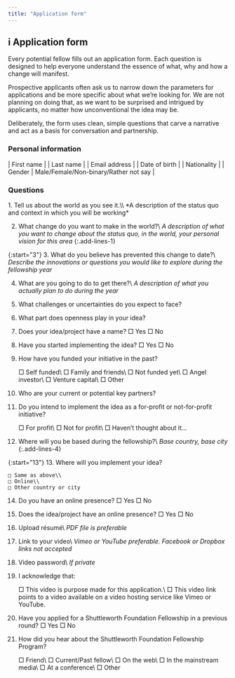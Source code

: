 ```yaml
---
title: "Application form"
---
```


## **i** Application form

Every potential fellow fills out an application form. Each question is designed to help everyone understand the essence of what, why and how a change will manifest.

Prospective applicants often ask us to narrow down the parameters for applications and be more specific about what we’re looking for. We are not planning on doing that, as we want to be surprised and intrigued by applicants, no matter how unconventional the idea may be.

Deliberately, the form uses clean, simple questions that carve a narrative and act as a basis for conversation and partnership.

### Personal information

| First name |
| Last name |
| Email address |
| Date of birth |
| Nationality |
| Gender | Male/Female/Non-binary/Rather not say |

### Questions

<div class="form-questions" markdown="1">
1. Tell us about the world as you see it.\\
*A description of the status quo and context in which you will be working*

2. What change do you want to make in the world?\\
*A description of what you want to change about the status quo, in the world, your personal vision for this area*
{:.add-lines-1}

{:start="3"}
3. What do you believe has prevented this change to date?\\
*Describe the innovations or questions you would like to explore during the fellowship year*

4. What are you going to do to get there?\\
*A description of what you actually plan to do during the year*

5. What challenges or uncertainties do you expect to face?

6. What part does openness play in your idea?

7. Does your idea/project have a name? □&nbsp;Yes □&nbsp;No

8. Have you started implementing the idea? □&nbsp;Yes □&nbsp;No

9. How have you funded your initiative in the past?

   □ Self funded\\
   □ Family and friends\\
   □ Not funded yet\\
   □ Angel investor\\
   □ Venture capital\\
   □ Other

10. Who are your current or potential key partners?

11. Do you intend to implement the idea as a for-profit or not-for-profit initiative?

    □ For profit\\
    □ Not for profit\\
    □ Haven’t thought about it…

12. Where will you be based during the fellowship?\\
*Base country, base city*
{:.add-lines-4}

{:start="13"}
13. Where will you implement your idea?

    □ Same as above\\
    □ Online\\
    □ Other country or city

14. Do you have an online presence? □&nbsp;Yes □&nbsp;No

15. Does the idea/project have an online presence? □&nbsp;Yes □&nbsp;No

16. Upload résumé\\
*PDF file is preferable*

17. Link to your video\\
*Vimeo or YouTube preferable. Facebook or Dropbox links not accepted*

18. Video password\\
*If private*

19. I acknowledge that:

    □ This video is purpose made for this application.\\
    □ This video link points to a video available on a video hosting service like Vimeo or YouTube.

20. Have you applied for a Shuttleworth Foundation Fellowship in a previous round? □&nbsp;Yes □&nbsp;No

21. How did you hear about the Shuttleworth Foundation Fellowship Program?

    □ Friend\\
    □ Current/Past fellow\\
    □ On the web\\
    □ In the mainstream media\\
    □ At a conference\\
    □ Other
</div>